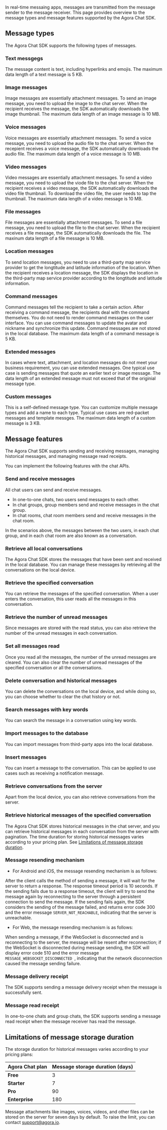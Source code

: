 In real-time messaing apps, messages are transmitted from the message sender to the message receiver. This page provides overview to the message types and message features supported by the Agora Chat SDK.

## Message types

The Agora Chat SDK supports the following types of messages.

### Text messgegs

The message content is text, including hyperlinks and emojis. The maximum data length of a text message is 5 KB.

### Image messages

Image messages are essentially attachment messages. To send an image message, you need to upload the image to the chat server. When the recipient receives the message, the SDK automatically downloads the image thumbnail. The maximum data length of an image message is 10 MB.

### Voice messages

Voice messages are essentially attachment messages. To send a voice message, you need to upload the audio file to the chat server. When the recepient receives a voice message, the SDK automatically downloads the audio file. The maximum data length of a voice message is 10 MB.

### Video messages

Video messages are essentially attachment messages. To send a video message, you need to upload the viode file to the chat server. When the recipient receives a video message, the SDK automatically downloads the video file thumbnail. To download the video file, the user needs to tap the thumbnail. The maximum data length of a video message is 10 MB.

### File messages

File messages are essentially attachment messages. To send a file message, you need to upload the file to the chat server. When the recipient receives a file message, the SDK automatically downloads the file. The maxinum data length of a file message is 10 MB.

### Location messages

To send location messages, you need to use a third-party map service provider to get the longtitude and latitude information of the location. When the recipient receives a location message, the SDK displays the location in the third-party map service provider according to the longtitude and latitude information.

### Command messages

Command messages tell the recipient to take a certain action. After receiving a command message, the recipients deal with the command themselves. You do not need to render command messages on the user interface. You can use command messages to update the avatar and nickname and synchronize this update. Command messages are not stored in the local database. The maximum data length of a command message is 5 KB.

### Extended messages

In cases where text, attachment, and location messages do not meet your business requirement, you can use extended messages. One typical use case is sending messages that quote an earlier text or image message. The data length of an extended message must not exceed that of the originial message type.

### Custom messages

This is a self-defined message type. You can customize multiple message types and add a name to each type. Typical use cases are red-packet messages and template messges. The maximum data length of a custom message is 3 KB.

## Message features

The Agora Chat SDK supports sending and receiving messages, managing historical messages, and managing message read receipts.

You can implement the following features with the chat APIs.

### Send and receive messages

All chat users can send and receive messages.
- In one-to-one chats, two users send messages to each other. 
- In chat groups, group members send and receive messages in the chat group. 
- In chat rooms, chat room members send and receive messages in the chat room.

In the scenarios above, the messages between the two users, in each chat group, and in each chat room are also known as a conversation.

### Retrieve all local conversations

The Agora Chat SDK stores the messages that have been sent and received in the local database. You can manage these messages by retrieving all the conversations on the local device. 

### Retrieve the specified conversation

You can retrieve the messages of the specified conversation. When a user enters the conversation, this user reads all the messages in this conversation.

### Retrieve the number of unread messages

Since messages are stored with the read status, you can also retrieve the number of the unread messages in each conversation.

### Set all messages read

Once you read all the messages, the number of the unread messages are cleared. You can also clear the number of unread messages of the specified conversation or all the conversations.

### Delete conversation and historical messages

You can delete the conversations on the local device, and while doing so, you can choose whether to clear the chat history or not.

### Search messages with key words

You can search the message in a conversation using key words.

### Import messages to the database

You can import messages from third-party apps into the local database.

### Insert messages

You can insert a message to the conversation. This can be applied to use cases such as receiving a notification message.

### Retrieve conversations from the server

Apart from the local device, you can also retrieve conversations from the server. 

### Retrieve historical messages of the specified conversation

The Agora Chat SDK stores historical messages in the chat server, and you can retrieve historical messages in each conversation from the server with pagination. The time duration for storing historical messages varies according to your pricing plan. See [Limitations of message storage duration](#limitations).

### Message resending mechanism

- For Android and iOS, the message resending mechanism is as follows:

After the client calls the method of sending a message, it will wait for the server to return a response. The response timeout period is 10 seconds. If the sending fails due to a response timeout, the client will try to send the message again by reconnecting to the server through a persistent connection to send the message. If the sending fails again, the SDK considers the sending of the message failed, and returns error code 300 and the error message `SERVER_NOT_REACHABLE`, indicating that the server is unreachable. 

- For Web, the message resending mechanism is as follows:

When sending a message, if the WebSocket is disconnected and is reconnecting to the server, the message will be resent after reconnection; if the WebSocket is disconnected during message sending, the SDK will display error code 510 and the error message `MESSAGE_WEBSOCKET_DISCONNECTED `, indicating that the network disconnection caused the message sending failure.

### Message delivery receipt

The SDK supports sending a message delivery receipt when the message is successfully sent.

### Message read receipt

In one-to-one chats and group chats, the SDK supports sending a message read receipt when the message receiver has read the message.

<a name="limitations"></a>

## Limitations of message storage duration

The storage duration for historical messages varies according to your pricing plans:

| Agora Chat plan | Message storage duration (days) |
|--- | --- |
| **Free** | 3 |
| **Starter** | 7 |
| **Pro** | 90 |
| **Enterprise** | 180 |

<div class="alert info">Message attachments like images, voices, videos, and other files can be stored on the server for seven days by default. To raise the limit, you can contact <a href="mailto:support@agora.io">support@agora.io</a >.</div>